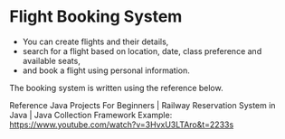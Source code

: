 # Flight Booking System
* You can create flights and their details,
* search for a flight based on location, date, class preference and available seats,
* and book a flight using personal information.

The booking system is written using the reference below.

Reference
Java Projects For Beginners | Railway Reservation System in Java | Java Collection Framework Example:
https://www.youtube.com/watch?v=3HvxU3LTAro&t=2233s
